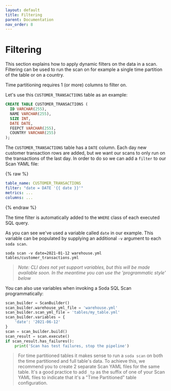 ```yaml
---
layout: default
title: Filtering
parent: Documentation
nav_order: 8
---
```


# Filtering

This section explains how to apply dynamic filters on the data in a scan.  Filtering can be
used to run the scan on for example a single time partition of the table or on a country.

Time partitioning requires 1 (or more) columns to filter on.

Let's use this `CUSTOMER_TRANSACTIONS` table as an example:

```sql
CREATE TABLE CUSTOMER_TRANSACTIONS (
  ID VARCHAR(255),
  NAME VARCHAR(255),
  SIZE INT,
  DATE DATE,
  FEEPCT VARCHAR(255),
  COUNTRY VARCHAR(255)
);
```

The `CUSTOMER_TRANSACTIONS` table has a `DATE` column.  Each day new customer transaction
rows are added, but we want our scans to only run on the transactions of the last day. In order
to do so we can add a `filter` to our Scan YAML file:

{% raw %}
```yaml
table_name: CUSTOMER_TRANSACTIONS
filter: "date = DATE '{{ date }}'"
metrics: ...
columns: ...
```
{% endraw %}

The time filter is automatically added to the `WHERE` class of each executed SQL query.

As you can see we've used a variable called `date` in our example. This variable can be populated
by supplying an additional `-v` argument to each `soda scan`.

```
soda scan -v date=2021-01-12 warehouse.yml tables/customer_transactions.yml
```

> _Note: CLI does not yet support variables, but this will be made available soon. In the meantime you can use  the 'programmatic style' below_

You can also use variables when invoking a Soda SQL Scan programmatically:

```python
scan_builder = ScanBuilder()
scan_builder.warehouse_yml_file = 'warehouse.yml'
scan_builder.scan_yml_file = 'tables/my_table.yml'
scan_builder.variables = {
    'date': '2021-06-12'
}
scan = scan_builder.build()
scan_result = scan.execute()
if scan_result.has_failures():
    print('Scan has test failures, stop the pipeline')
```

> For time partitioned tables it makes sense to run a `soda scan` on both
the time partitioned and full table's data.  To achieve this, we recommend
you to create 2 separate Scan YAML files for the same table.
It's a good practice to add `_tp` as the suffix of one of your Scan YAML files
to indicate that  it's a "Time Partitioned" table configuration.